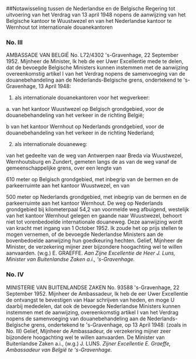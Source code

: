 <meta http-equiv='Content-Type' content='text/html; charset=utf-8' />

##Notawisseling tussen de Nederlandse en de Belgische Regering tot uitvoering van het Verdrag van 13 april 1948 nopens de aanwijzing van het Belgische kantoor te Wuustwezel en van het Nederlandse kantoor te Wernhout tot internationale douanekantoren

### No.  III  

AMBASSADE VAN BELGIË No. L72/4302 's-Gravenhage, 22 September 1952. Mijnheer de Minister, Ik heb de eer Uwer Excellentie mede te delen, dat de bevoegde Belgische Ministers kunnen instemmen met de aanwijzing overeenkomstig artikel I van het Verdrag nopens de samenvoeging van de douanebehandeling aan de Nederlands-Belgische grens, ondertekend te 's-Gravenhage, 13 April 1948: 

1. als internationale douanekantoren voor het wegverkeer: 

a. van het kantoor Wuustwezel op Belgisch grondgebied, voor de douanebehandeling van het verkeer in de richting België;  

b van het kantoor Wernhout op Nederlands grondgebied, voor de douanebehandeling van het verkeer in de richting Nederland;    

2. als internationale douaneweg: 

van het gedeelte van de weg van Antwerpen naar Breda via Wuustwezel, Wernhoutsburg en Zundert, gemeten langs de as van de weg vanaf de gemeenschappelijke grens, over een lengte van  

610 meter op Belgisch grondgebied, met inbegrip van de bermen en de parkeerruimte aan het kantoor Wuustwezel, en van  

500 meter op Nederlands grondgebied, met inbegrip van de bermen en de parkeerruimte aan het kantoor Wernhout.     De weg op Nederlands grondgebied bij kilometerpaal 54,2 van voormelde weg afbuigend, westelijk van het kantoor Wernhout gelegen en gaande naar Wuustwezel, behoort niet tot vorenbedoelde internationale douaneweg. Deze aanwijzing wordt van kracht met ingang van 1 October 1952. Ik zoude het op prijs stellen te mogen vernemen, of de bevoegde Nederlandse Ministers aan de bovenbedoelde aanwijzing hun goedkeuring hechten. Gelief, Mijnheer de Minister, de verzekering mijner zeer bijzondere hoogachting wel te willen aanvaarden. (w.g.) E. GRAEFFE.  *Aan Zijne Excellentie*   *de Heer J. Luns,*   *Minister van Buitenlandse Zaken a.i.,*   *'s-Gravenhage.*    

### No.  IV  

MINISTERIE VAN BUITENLANDSE ZAKEN No. 93588 's-Gravenhage, 22 September 1952. Mijnheer de Ambassadeur, Ik heb de eer Uwer Excellentie de ontvangst te bevestigen van Haar schrijven van heden, en moge U daarbij mededelen, dat ook de bevoegde Nederlandse Ministers kunnen instemmen met de aanwijzing, overeenkomstig artikel I van het Verdrag nopens de samenvoeging van douanebehandeling aan de Nederlands-Belgische grens, ondertekend te 's-Gravenhage, op 13 April 1948:  (zoals in No. III)  Gelief, Mijnheer de Ambassadeur, de verzekering mijner zeer bijzondere hoogachting wel te willen aanvaarden. De Minister van Buitenlandse Zaken a.i., (w.g.) J. LUNS.  *Zijner Excellentie E. Graeffe,*   *Ambassadeur van België*   *te 's-Gravenhage.*    
